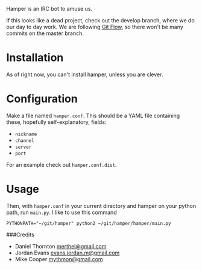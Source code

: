 Hamper is an IRC bot to amuse us.

If this looks like a dead project, check out the develop branch, where we do
our day to day work. We are following [Git Flow][gitflow], so there won't be
many commits on the master branch.

[gitflow]: http://nvie.com/posts/a-successful-git-branching-model/

Installation
============
As of right now, you can't install hamper, unless you are clever.

Configuration
=============
Make a file named `hamper.conf`. This should be a YAML file containing these,
hopefully self-explanatory, fields:

-   `nickname`
-   `channel`
-   `server`
-   `port`

For an example check out `hamper.conf.dist`.

Usage
=====
Then, with `hamper.conf` in your current directory and hamper on your python
path, run `main.py`. I like to use this command

    PYTHONPATH="~/git/hamper" python2 ~/git/hamper/hamper/main.py

###Credits

-   Daniel Thornton <merthel@gmail.com>
-   Jordan Evans <evans.jordan.m@gmail.com>
-   Mike Cooper <mythmon@gmail.com>
